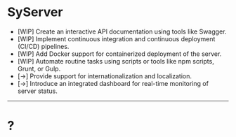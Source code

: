 # SyServer

- [WIP] Create an interactive API documentation using tools like Swagger.
- [WIP] Implement continuous integration and continuous deployment (CI/CD) pipelines.
- [WIP] Add Docker support for containerized deployment of the server.
- [WIP] Automate routine tasks using scripts or tools like npm scripts, Grunt, or Gulp.
- [->] Provide support for internationalization and localization.
- [->] Introduce an integrated dashboard for real-time monitoring of server status.

---

# ?
